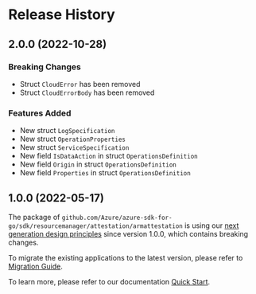 # Release History

## 2.0.0 (2022-10-28)
### Breaking Changes

- Struct `CloudError` has been removed
- Struct `CloudErrorBody` has been removed

### Features Added

- New struct `LogSpecification`
- New struct `OperationProperties`
- New struct `ServiceSpecification`
- New field `IsDataAction` in struct `OperationsDefinition`
- New field `Origin` in struct `OperationsDefinition`
- New field `Properties` in struct `OperationsDefinition`


## 1.0.0 (2022-05-17)

The package of `github.com/Azure/azure-sdk-for-go/sdk/resourcemanager/attestation/armattestation` is using our [next generation design principles](https://azure.github.io/azure-sdk/general_introduction.html) since version 1.0.0, which contains breaking changes.

To migrate the existing applications to the latest version, please refer to [Migration Guide](https://aka.ms/azsdk/go/mgmt/migration).

To learn more, please refer to our documentation [Quick Start](https://aka.ms/azsdk/go/mgmt).